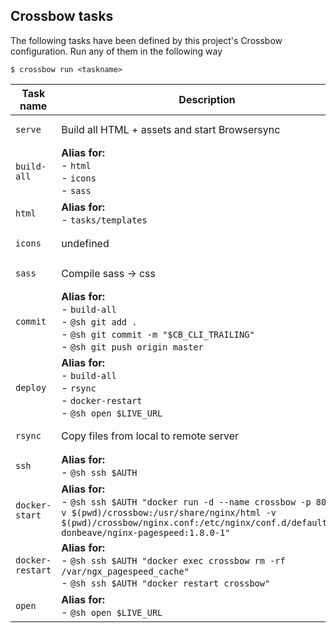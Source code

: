 <!--crossbow-docs-start-->
## Crossbow tasks

The following tasks have been defined by this project's Crossbow configuration.
Run any of them in the following way
 
```shell
$ crossbow run <taskname>
```
|Task name|Description|
|---|---|
|<pre>`serve`</pre>|Build all HTML + assets and start Browsersync|
|<pre>`build-all`</pre>|**Alias for:**<br>- `html`<br>- `icons`<br>- `sass`|
|<pre>`html`</pre>|**Alias for:**<br>- `tasks/templates`|
|<pre>`icons`</pre>|undefined|
|<pre>`sass`</pre>|Compile sass -> css|
|<pre>`commit`</pre>|**Alias for:**<br>- `build-all`<br>- `@sh git add .`<br>- `@sh git commit -m "$CB_CLI_TRAILING"`<br>- `@sh git push origin master`|
|<pre>`deploy`</pre>|**Alias for:**<br>- `build-all`<br>- `rsync`<br>- `docker-restart`<br>- `@sh open $LIVE_URL`|
|<pre>`rsync`</pre>|Copy files from local to remote server|
|<pre>`ssh`</pre>|**Alias for:**<br>- `@sh ssh $AUTH`|
|<pre>`docker-start`</pre>|**Alias for:**<br>- `@sh ssh $AUTH "docker run -d --name crossbow -p 80:80 -v $(pwd)/crossbow:/usr/share/nginx/html -v $(pwd)/crossbow/nginx.conf:/etc/nginx/conf.d/default.conf donbeave/nginx-pagespeed:1.8.0-1"`|
|<pre>`docker-restart`</pre>|**Alias for:**<br>- `@sh ssh $AUTH "docker exec crossbow rm -rf /var/ngx_pagespeed_cache"`<br>- `@sh ssh $AUTH "docker restart crossbow"`|
|<pre>`open`</pre>|**Alias for:**<br>- `@sh open $LIVE_URL`|
<!--crossbow-docs-end-->